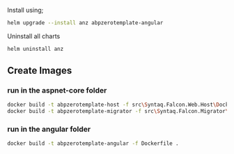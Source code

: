 Install using;

```bash
helm upgrade --install anz abpzerotemplate-angular
```

Uninstall all charts

```bash
helm uninstall anz
```

## Create Images

### run in the aspnet-core folder
```bash
docker build -t abpzerotemplate-host -f src\Syntaq.Falcon.Web.Host\Dockerfile .
docker build -t abpzerotemplate-migrator -f src\Syntaq.Falcon.Migrator\Dockerfile .
```

### run in the angular folder
```bash
docker build -t abpzerotemplate-angular -f Dockerfile . 
```
